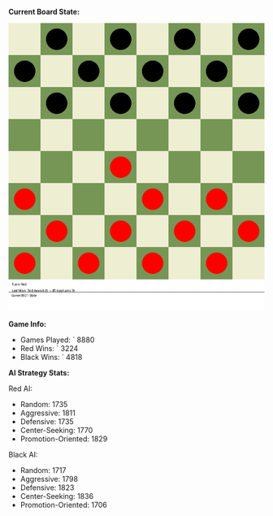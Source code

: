
**Current Board State:**  
<!-- START_GIF -->
![Checkers Game](./checkers_game.gif)
<!-- END_GIF -->

**Game Info:**  
- Games Played: `<!-- GAMES_PLAYED --> 8880
- Red Wins: `<!-- RED_WINS --> 3224
- Black Wins: `<!-- BLACK_WINS --> 4818

<!-- AI_STATS -->
**AI Strategy Stats:**

Red AI:
- Random: 1735
- Aggressive: 1811
- Defensive: 1735
- Center-Seeking: 1770
- Promotion-Oriented: 1829

Black AI:
- Random: 1717
- Aggressive: 1798
- Defensive: 1823
- Center-Seeking: 1836
- Promotion-Oriented: 1706
